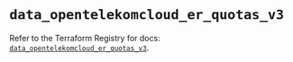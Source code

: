 # `data_opentelekomcloud_er_quotas_v3`

Refer to the Terraform Registry for docs: [`data_opentelekomcloud_er_quotas_v3`](https://registry.terraform.io/providers/opentelekomcloud/opentelekomcloud/1.36.43/docs/data-sources/er_quotas_v3).
